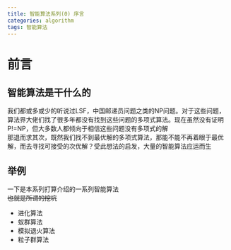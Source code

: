 ```yaml
---
title: 智能算法系列(0) 序言
categories: algorithm
tags: 智能算法
---
```

# 前言
## 智能算法是干什么的
我们都或多或少的听说过LSF，中国邮递员问题之类的NP问题。对于这些问题，算法界大佬们找了很多年都没有找到这些问题的多项式算法。现在虽然没有证明P!=NP，但大多数人都倾向于相信这些问题没有多项式的解<br>
那退而求其次，既然我们找不到最优解的多项式算法，那能不能不再着眼于最优解，而去寻找可接受的次优解？受此想法的启发，大量的智能算法应运而生
<!--more-->
## 举例
一下是本系列打算介绍的一系列智能算法<br>~~也就是所谓的挖坑~~
* 进化算法
* 蚁群算法
* 模拟退火算法
* 粒子群算法